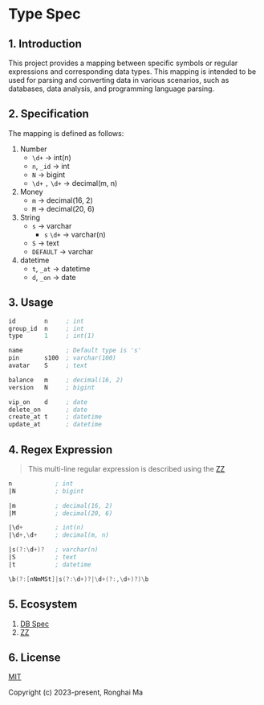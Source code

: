 # Type Spec

## 1. Introduction

This project provides a mapping between specific symbols or regular expressions and corresponding data types. This mapping is intended to be used for parsing and converting data in various scenarios, such as databases, data analysis, and programming language parsing.

## 2. Specification

The mapping is defined as follows:

1. Number
    - `\d+` -> int(n)
    - `n`, `_id` -> int
    - `N` -> bigint
    - `\d+` `,` `\d+` -> decimal(m, n)
2. Money
    - `m` -> decimal(16, 2)
    - `M` -> decimal(20, 6)
3. String
    - `s` -> varchar
        - `s` `\d+` -> varchar(n)
    - `S` -> text
    - `DEFAULT` -> varchar
4. datetime
    - `t`, `_at` -> datetime
    - `d`, `_on` -> date

## 3. Usage

```asm
id        n     ; int
group_id  n     ; int
type      1     ; int(1)

name            ; Default type is 's'
pin       s100  ; varchar(100)
avatar    S     ; text

balance   m     ; decimal(16, 2)
version   N     ; bigint

vip_on    d     ; date
delete_on       ; date
create_at t     ; datetime
update_at       ; datetime

```

## 4. Regex Expression

> This multi-line regular expression is described using the [ZZ](https://github.com/maronghai/zz)

```asm
n            ; int
|N           ; bigint

|m           ; decimal(16, 2)
|M           ; decimal(20, 6)

|\d+         ; int(n)
|\d+,\d+     ; decimal(m, n)

|s(?:\d+)?   ; varchar(n)
|S           ; text
|t           ; datetime
```

```asm
\b(?:[nNmMSt]|s(?:\d+)?|\d+(?:,\d+)?)\b
```

## 5. Ecosystem

1. [DB Spec](https://github.com/maronghai/dbspec)
2. [ZZ](https://github.com/maronghai/zz)

## 6. License

[MIT](https://opensource.org/licenses/MIT)

Copyright (c) 2023-present, Ronghai Ma
